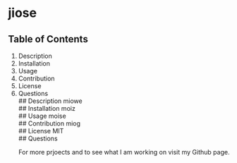 # jiose
  ## Table of Contents
  <ol>
    <li>Description</li>
    <li>Installation</li>
    <li>Usage</li>
    <li>Contribution</li>
    <li>License</li>
    <li>Questions</li>
  ## Description
  miowe
  <br />
  ## Installation
  moiz
  <br />
  ## Usage
  moise
  <br />
  ## Contribution
  miog
  <br />
  ## License
  MIT
  <br />
  ## Questions
  <p>For more prjoects and to see what I am working on visit my Github page.<a href="https://github.com/jowe</a></p>
  <p>For more information about this project please email me at moise</p>
  <br />

  2020

